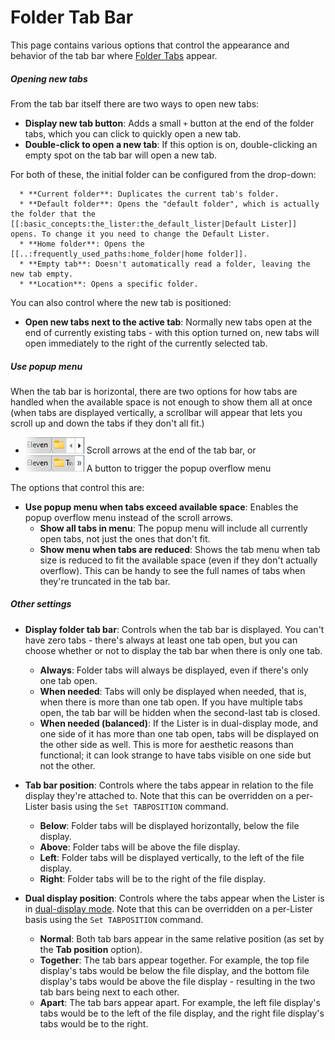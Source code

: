 # Folder Tab Bar

This page contains various options that control the appearance and behavior of the tab bar where [Folder Tabs](/Manual/basic_concepts/the_lister/tabs/README.md) appear.

##### Opening new tabs

From the tab bar itself there are two ways to open new tabs:

- **Display new tab button**: Adds a small `+` button at the end of the folder tabs, which you can click to quickly open a new tab.
- **Double-click to open a new tab**: If this option is on, double-clicking an empty spot on the tab bar will open a new tab.

For both of these, the initial folder can be configured from the drop-down:

      * **Current folder**: Duplicates the current tab's folder. 
      * **Default folder**: Opens the "default folder", which is actually the folder that the [[:basic_concepts:the_lister:the_default_lister|Default Lister]] opens. To change it you need to change the Default Lister. 
      * **Home folder**: Opens the [[..:frequently_used_paths:home_folder|home folder]].
      * **Empty tab**: Doesn't automatically read a folder, leaving the new tab empty. 
      * **Location**: Opens a specific folder.

You can also control where the new tab is positioned:

- **Open new tabs next to the active tab**: Normally new tabs open at the end of currently existing tabs - with this option turned on, new tabs will open immediately to the right of the currently selected tab.

  

##### Use popup menu

When the tab bar is horizontal, there are two options for how tabs are handled when the available space is not enough to show them all at once (when tabs are displayed vertically, a scrollbar will appear that lets you scroll up and down the tabs if they don't all fit.)

- ![](/Manual/images/media/13/tab_scroll.png) Scroll arrows at the end of the tab bar, or
- ![](/Manual/images/media/13/tab_overflow.png) A button to trigger the popup overflow menu

The options that control this are:

- **Use popup menu when tabs exceed available space**: Enables the popup overflow menu instead of the scroll arrows.
  - **Show all tabs in menu**: The popup menu will include all currently open tabs, not just the ones that don't fit.
  - **Show menu when tabs are reduced**: Shows the tab menu when tab size is reduced to fit the available space (even if they don't actually overflow). This can be handy to see the full names of tabs when they're truncated in the tab bar.

  

##### Other settings

- **Display folder tab bar**: Controls when the tab bar is displayed. You can't have zero tabs - there's always at least one tab open, but you can choose whether or not to display the tab bar when there is only one tab.
  - **Always**: Folder tabs will always be displayed, even if there's only one tab open.
  - **When needed**: Tabs will only be displayed when needed, that is, when there is more than one tab open. If you have multiple tabs open, the tab bar will be hidden when the second-last tab is closed.
  - **When needed (balanced)**: If the Lister is in dual-display mode, and one side of it has more than one tab open, tabs will be displayed on the other side as well. This is more for aesthetic reasons than functional; it can look strange to have tabs visible on one side but not the other.

- **Tab bar position**: Controls where the tabs appear in relation to the file display they're attached to. Note that this can be overridden on a per-Lister basis using the `Set TABPOSITION` command.
  - **Below**: Folder tabs will be displayed horizontally, below the file display.
  - **Above**: Folder tabs will be above the file display.
  - **Left**: Folder tabs will be displayed vertically, to the left of the file display.
  - **Right**: Folder tabs will be to the right of the file display.

- **Dual display position**: Controls where the tabs appear when the Lister is in [dual-display mode](/Manual/basic_concepts/the_lister/dual_display/README.md). Note that this can be overridden on a per-Lister basis using the `Set TABPOSITION` command.
  - **Normal**: Both tab bars appear in the same relative position (as set by the **Tab position** option).
  - **Together**: The tab bars appear together. For example, the top file display's tabs would be below the file display, and the bottom file display's tabs would be above the file display - resulting in the two tab bars being next to each other.
  - **Apart**: The tab bars appear apart. For example, the left file display's tabs would be to the left of the file display, and the right file display's tabs would be to the right.
